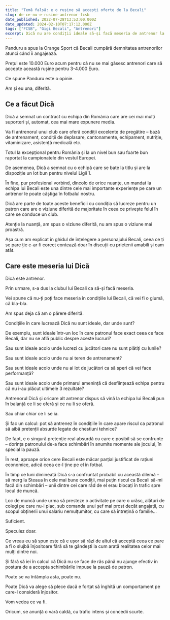```yaml
---
title: "Temă falsă: e o rușine să accepți oferte de la Becali"
slug: de-ce-nu-e-rusine-antrenor-fcsb
date_published: 2022-07-28T13:53:00.000Z
date_updated: 2024-02-10T07:17:12.000Z
tags: ["FCSB", "Gigi Becali", "Antrenori"]
excerpt: Dică nu are condiții ideale să-și facă meseria de antrenor la FCSB. Dar unde sunt acele condiții în fotbalul nostru?
---
```


Panduru a spus la Orange Sport că Becali cumpără demnitatea antrenorilor atunci când îi angajează.

Prețul este 10.000 Euro acum pentru că nu se mai găsesc antrenori care să accepte această rușine pentru 3-4.000 Euro.

Ce spune Panduru este o opinie.

Am și eu una, diferită.

## Ce a făcut Dică

Dică a semnat un contract cu echipa din România care are cei mai mulți suporteri și, automat, cea mai mare expunere media.

Va fi antrenorul unui club care oferă condiții excelente de pregătire – bază de antrenament, condiții de deplasare, cantonamente, echipament, nutriție, vitaminizare, asistență medicală etc.

Totul la excepțional pentru România și la un nivel bun sau foarte bun raportat la campionatele din vestul Europei.

De asemenea, Dică a semnat cu o echipă care se bate la titlu și are la dispoziție un lot bun pentru nivelul Ligii 1.

În fine, pur profesional vorbind, dincolo de orice nuanțe, un mandat la echipa lui Becali este una dintre cele mai importante experiențe pe care un antrenor le poate câștiga în fotbalul nostru.

Dică are parte de toate aceste beneficii cu condiția să lucreze pentru un patron care are o viziune diferită de majoritate în ceea ce privește felul în care se conduce un club.

Atenție la nuanță, am spus o viziune diferită, nu am spus o viziune mai proastră.

Așa cum am explicat în ghidul de înțelegere a personajului Becali, ceea ce ți se pare ție c-ar fi corect contează doar în discuții cu prietenii amabili și cam atât.

## Care este meseria lui Dică

Dică este antrenor.

Prin urmare, s-a dus la clubul lui Becali ca să-și facă meseria.

Vei spune că nu-ți poți face meseria în condițiile lui Becali, că vei fi o glumă, că bla-bla.

Am spus deja că am o părere diferită.

Condițiile în care lucrează Dică nu sunt ideale, dar unde sunt?

De exemplu, sunt ideale într-un loc în care patronul face exact ceea ce face Becali, dar nu se află public despre aceste lucruri?

Sau sunt ideale acolo unde lucrezi cu jucători care nu sunt plătiți cu lunile?

Sau sunt ideale acolo unde nu ai teren de antrenament?

Sau sunt ideale acolo unde nu ai lot de jucători ca să speri că vei face performanță?

Sau sunt ideale acolo unde primarul amenință că desființează echipa pentru că nu i-au plăcut ultimele 3 rezultate?

Antrenorul Dică și oricare alt antrenor dispus să vină la echipa lui Becali pun în balanță ce li se oferă și ce nu li se oferă.

Sau chiar chiar ce li se ia.

Și fac un calcul: pot să antrenez în condițiile în care apare riscul ca patronul să aibă pretenții absurde legate de chestiuni tehnice?

De fapt, e o singură pretenție real absurdă cu care e posibil să se confrunte – dorința patronului de-a face schimbări în anumite momente ale jocului, în special la pauză.

În rest, aproape orice cere Becali este măcar parțial justificat de rațiuni economice, adică ceea ce-l ține pe el în fotbal.

În timp ce luni dimineață Dică s-a confruntat probabil cu această dilemă – să merg la Steaua în cele mai bune condiții, mai puțin riscul ca Becali să-mi facă din schimbări – unii dintre cei care râd de el erau blocați în trafic spre locul de muncă.

Loc de muncă unde urma să presteze o activitate pe care o urăsc, alături de colegi pe care nu-i plac, sub comanda unui șef mai prost decât angajații, cu scopul obținerii unui salariu nemulțumitor, cu care să întrețină o familie…

Suficient.

Speculez doar.

Ce vreau eu să spun este că e ușor să râzi de altul că acceptă ceea ce pare a fi o slujbă înjositoare fără să te gândești la cum arată realitatea celor mai mulți dintre noi.

Și fără să iei în calcul că Dică nu se face de râs până nu ajunge efectiv în postura de a accepta schimbările impuse la pauză de patron.

Poate se va întâmpla asta, poate nu.

Poate Dică va alege să plece dacă e forțat să înghită un comportament pe care-l consideră înjositor.

Vom vedea ce va fi.

Oricum, se anunță o vară caldă, cu trafic intens și concedii scurte.
